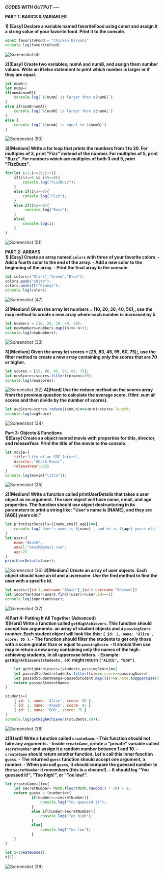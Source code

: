 ***CODES WITH OUTPUT ---***<br>

**PART 1: BASICS & VARIABLES** <br>

**1) [Easy] Declare a variable named favoriteFood using const and assign it a string value of your favorite food. Print it to the console.**
```js
const favoriteFood = "Chicken Biryani"
console.log(favoriteFood)
```
![Screenshot 50](https://github.com/user-attachments/assets/9e8ee4fd-4b66-436e-b288-02dd27e1ba14)

**2)[Easy] Create two variables, numA and numB, and assign them number values. Write an if/else statement to print which number is larger or if they are equal.**
```js
let numA=5
let numB=6
if(numA>numB){
    console.log(`${numA} is larger than ${numB}`)
}
else if(numB>numA){
    console.log(`${numB} is larger than ${numA}`)
}
else {
    console.log(`${numA} is equal to ${numB}`)
}
```
![Screenshot (50)](https://github.com/user-attachments/assets/6ea48c9a-c231-4b2c-bb78-6820a47faf3b)

**3)[Medium] Write a for loop that prints the numbers from 1 to 20. For multiples of 3, print "Fizz" instead of the number. For multiples of 5, print "Buzz". For numbers which are multiples of both 3 and 5, print "FizzBuzz".**
```js
for(let i=1;i<=20;i++){
    if(i%3==0 && i%5==0){
        console.log("FizzBuzz");
    }
    else if(i%3==0){
        console.log("Fizz");
    }
    else if(i%5==0){
         console.log("Buzz");
    }
    else{
        console.log(i);
    }
}
```

![Screenshot (51)](https://github.com/user-attachments/assets/d8507e40-f407-4fc8-9bd8-df76004183d6)



**PART 2: ARRAYS**<br>
**1) **[Easy]** Create an array named `colors` with three of your favorite colors.
    - Add a fourth color to the end of the array.
    - Add a new color to the beginning of the array.
    - Print the final array to the console.**

  ```js
let colors=["Black","Green","Blue"];
colors.push("white");
colors.unshift("Orange");
console.log(colors)
```
![Screenshot (47)](https://github.com/user-attachments/assets/342f6036-a443-4692-ad22-68d6f96fa04e)

**2)[Medium] Given the array let numbers = [10, 20, 30, 40, 50];, use the map method to create a new array where each number is increased by 5.**
```js
let numbers = [10, 20, 30, 40, 50];
let newNumbers=numbers.map((n)=> n+5);
console.log(newNumbers);
```
![Screenshot (33)](https://github.com/user-attachments/assets/658a7d71-73d5-4d48-a97b-7200f4293bb5)


**3)[Medium] Given the array let scores = [25, 80, 45, 95, 60, 75];, use the filter method to create a new array containing only the scores that are 70 or higher.**
```js
let scores = [25, 80, 45, 95, 60, 75];
let newScores=scores.filter((n)=>n>=70);
console.log(newScores);
```
![Screenshot (52)](https://github.com/user-attachments/assets/b0306a91-b49e-4e5d-9709-7038f3a5ce5e)
**4)[Hard] Use the reduce method on the scores array from the previous question to calculate the average score. (Hint: sum all scores and then divide by the number of scores).**
```js
let avgScore=scores.reduce((sum,n)=>sum+n)/scores.length;
console.log(avgScore)
```
![Screenshot (34)](https://github.com/user-attachments/assets/1980d5c4-11ac-42b1-ae1f-0c6e9ab96f17)

**Part 3: Objects & Functions**<br>
**1)[Easy] Create an object named movie with properties for title, director, and releaseYear. Print the title of the movie to the console.**
```js
let movie={
    title:"Life of an SDE Intern",
    director:"Akash Kumar",
    releaseYear:2025
}
console.log(movie["title"]);
```

![Screenshot (35)](https://github.com/user-attachments/assets/62de5715-4e7d-4965-8725-bcfde97cb25b)

**2)[Medium] Write a function called printUserDetails that takes a user object as an argument. The user object will have name, email, and age properties. The function should use object destructuring in its parameters to print a string like: "User's name is [NAME], and they are [AGE] years old."**
```js
let printUserDetails=({name,email,age})=>{
    console.log(`User's name is ${name} , and he is ${age} years old.`)
}
let user={
    name:"Akash",
    email:"akash@gmail.com",
    age:23
}
printUserDetails(user);
```

![Screenshot (36)](https://github.com/user-attachments/assets/1b53f630-d9a7-4d2a-bd74-f79dff99283e)
**3)[Medium] Create an array of user objects. Each object should have an id and a username. Use the find method to find the user with a specific id.**
```js
let users=[{id:1,username:"Akash"},{id:2,username:"Shivam"}]
let importantUser=users.find((user)=>user.id===1)
console.log(importantUser);
```
![Screenshot (37)](https://github.com/user-attachments/assets/79fbf45e-b200-45f9-b77a-e432601670f6)

**4)Part 4: Putting It All Together (Advanced)**<br>
**1)[Hard] Write a function called `getHighAchievers`. This function should accept two arguments: an array of student objects and a `passingScore` number. Each student object will look like this: `{ id: 1, name: 'Alice', score: 85 }`.
    - The function should **filter** the students to get only those with a score greater than or equal to `passingScore`.
    - It should then use **map** to return a new array containing only the names of the high-achieving students, in all uppercase letters.
    - Example: `getHighAchievers(students, 80)` might return `["ALICE", "BOB"]`.**
```js
    let getHighAchievers=(students,passingScore)=>{
    let passedStudent=students.filter((s)=>s.score>=passingScore)
    let passedStudentNames=passedStudent.map((s)=>s.name.toUpperCase())
    return passedStudentNames;
}

students=[
    { id: 1, name: 'Alice', score: 85 },
    { id: 2, name: 'Akash', score: 95 },
    { id: 3, name: 'BOB', score: 75 }
]
console.log(getHighAchievers(students,80));
```
![Screenshot (38)](https://github.com/user-attachments/assets/33082f9d-9718-474b-9c99-cbd35f057fc4)


**2)[Hard] Write a function called `createGame`.
    - This function should not take any arguments.
    - Inside `createGame`, create a "private" variable called `secretNumber` and assign it a random number between 1 and 10.
    - `createGame` should return another function. Let's call this inner function `guess`.
    - The returned `guess` function should accept one argument, a number.
    - When you call `guess`, it should compare the guessed number to the `secretNumber` it remembers (this is a closure!).
    - It should log "You guessed it!", "Too high!", or "Too low!".**
```js
let createGame=()=>{
    let secretNumber= Math.floor(Math.random() * 10) + 1;
    return guess = (number)=>{
            if(number===secretNumber){
                console.log("You guessed it");
            }
            else if(number>secretNumber){
                console.log("Too high");
            }
            else{
                console.log("Too low");
            }
    }
}

let x=createGame();
x(5);
```
![Screenshot (39)](https://github.com/user-attachments/assets/d39dc5c5-1771-407b-a9a0-faea855e5de9)
